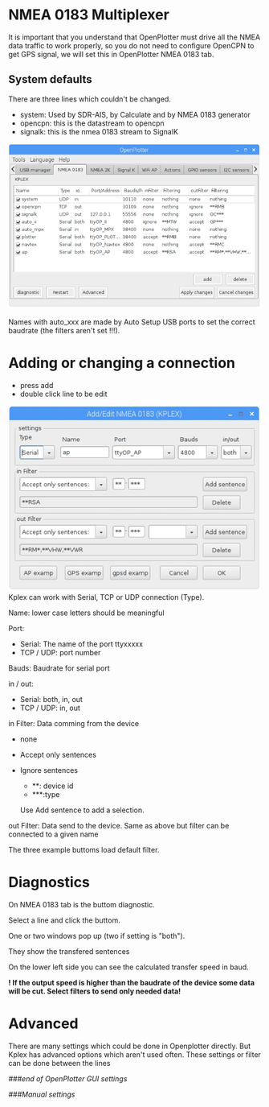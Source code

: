 # NMEA 0183 Multiplexer

It is important that you understand that OpenPlotter must drive all the NMEA data traffic to work properly, so you do not need to configure OpenCPN to get GPS signal, we will set this in OpenPlotter NMEA 0183 tab.

## System defaults

There are three lines which couldn't be changed.

* system: Used by SDR-AIS, by Calculate and by NMEA 0183 generator
* opencpn: this is the datastream to opencpn
* signalk: this is the nmea 0183 stream to SignalK

![](Kplex1.jpg)

Names with auto\_xxx are made by Auto Setup USB ports to set the correct baudrate \(the filters aren't set !!!\).

# Adding or changing a connection

* press add
* double click line to be edit

![](KPLEXform1.jpg)  
Kplex can work with Serial, TCP or UDP connection \(Type\).

Name: lower case letters should be meaningful

Port:

* Serial: The name of the port ttyxxxxx
* TCP / UDP: port number

Bauds: Baudrate for serial port

in / out:

* Serial: both, in, out
* TCP / UDP: in, out

in Filter: Data comming from the device

* none
* Accept only sentences
* Ignore sentences

  * \*\*: device id
  * \*\*\*:type

  Use Add sentence to add a selection.


out Filter: Data send to the device. Same as above but filter can be connected to a given name

The three example buttoms load default filter.

# Diagnostics

On NMEA 0183 tab is the buttom diagnostic.

Select a line and click the buttom.

One or two windows pop up \(two if setting is "both"\).

They show the transfered sentences

On the lower left side you can see the calculated transfer speed in baud.

**! If the output speed is higher than the baudrate of the device some data will be cut. Select filters to send only needed data!**

# Advanced

There are many settings which could be done in Openplotter directly. But Kplex has advanced options which aren't used often. These settings or filter can be done between the lines

_\#\#\#end of OpenPlotter GUI settings_

_\#\#\#Manual settings_

